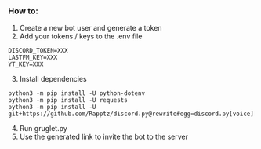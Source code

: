 ### How to:
1. Create a new bot user and generate a token
2. Add your tokens / keys to the .env file
```
DISCORD_TOKEN=XXX
LASTFM_KEY=XXX
YT_KEY=XXX
```
3. Install dependencies
```
python3 -m pip install -U python-dotenv
python3 -m pip install -U requests
python3 -m pip install -U git+https://github.com/Rapptz/discord.py@rewrite#egg=discord.py[voice]
```
4. Run gruglet.py
5. Use the generated link to invite the bot to the server
